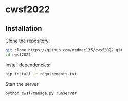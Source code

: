 # cwsf2022

## Installation

Clone the repository:

```bash
git clone https://github.com/redmac135/cwsf2022.git
cd cwsf2022
```

Install dependencies:

```bash
pip install -r requirements.txt
```

Start the server

```bash
python cwsf/manage.py runserver
```
